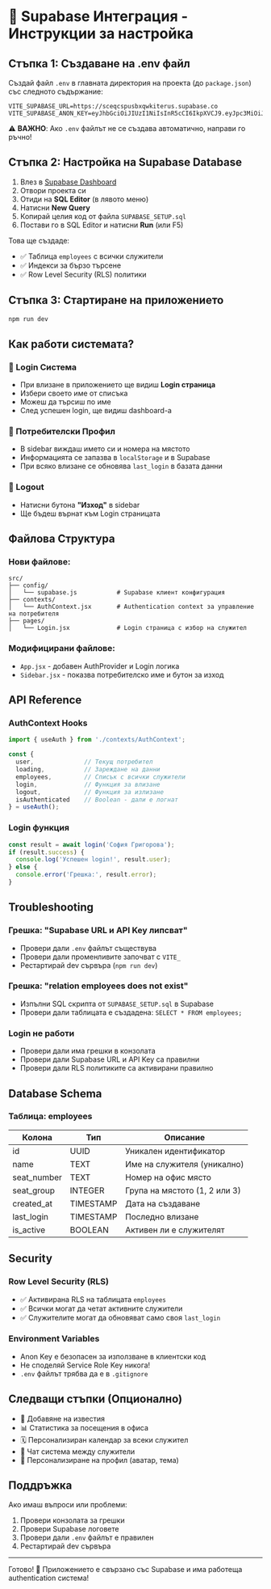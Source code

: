 # 🚀 Supabase Интеграция - Инструкции за настройка

## Стъпка 1: Създаване на .env файл

Създай файл `.env` в главната директория на проекта (до `package.json`) със следното съдържание:

```env
VITE_SUPABASE_URL=https://sceqcspusbxqwkiterus.supabase.co
VITE_SUPABASE_ANON_KEY=eyJhbGciOiJIUzI1NiIsInR5cCI6IkpXVCJ9.eyJpc3MiOiJzdXBhYmFzZSIsInJlZiI6InNjZXFjc3B1c2J4cXdraXRlcnVzIiwicm9sZSI6ImFub24iLCJpYXQiOjE3NjE4MjMxOTcsImV4cCI6MjA3NzM5OTE5N30.L42ad6Bk4r4S34Ei2qfnYbqftiPw7xbklX33PuLqufU
```

⚠️ **ВАЖНО**: Ако `.env` файлът не се създава автоматично, направи го ръчно!

## Стъпка 2: Настройка на Supabase Database

1. Влез в [Supabase Dashboard](https://supabase.com/dashboard)
2. Отвори проекта си
3. Отиди на **SQL Editor** (в лявото меню)
4. Натисни **New Query**
5. Копирай целия код от файла `SUPABASE_SETUP.sql`
6. Постави го в SQL Editor и натисни **Run** (или F5)

Това ще създаде:
- ✅ Таблица `employees` с всички служители
- ✅ Индекси за бързо търсене
- ✅ Row Level Security (RLS) политики

## Стъпка 3: Стартиране на приложението

```bash
npm run dev
```

## Как работи системата?

### 🔐 Login Система
- При влизане в приложението ще видиш **Login страница**
- Избери своето име от списъка
- Можеш да търсиш по име
- След успешен login, ще видиш dashboard-а

### 👤 Потребителски Профил
- В sidebar виждаш името си и номера на мястото
- Информацията се запазва в `localStorage` и в Supabase
- При всяко влизане се обновява `last_login` в базата данни

### 🚪 Logout
- Натисни бутона **"Изход"** в sidebar
- Ще бъдеш върнат към Login страницата

## Файлова Структура

### Нови файлове:
```
src/
├── config/
│   └── supabase.js           # Supabase клиент конфигурация
├── contexts/
│   └── AuthContext.jsx       # Authentication context за управление на потребителя
├── pages/
│   └── Login.jsx             # Login страница с избор на служител
```

### Модифицирани файлове:
- `App.jsx` - добавен AuthProvider и Login логика
- `Sidebar.jsx` - показва потребителско име и бутон за изход

## API Reference

### AuthContext Hooks

```javascript
import { useAuth } from './contexts/AuthContext';

const { 
  user,              // Текущ потребител
  loading,           // Зареждане на данни
  employees,         // Списък с всички служители
  login,             // Функция за влизане
  logout,            // Функция за излизане
  isAuthenticated    // Boolean - дали е логнат
} = useAuth();
```

### Login функция

```javascript
const result = await login('София Григорова');
if (result.success) {
  console.log('Успешен login!', result.user);
} else {
  console.error('Грешка:', result.error);
}
```

## Troubleshooting

### Грешка: "Supabase URL и API Key липсват"
- Провери дали `.env` файлът съществува
- Провери дали променливите започват с `VITE_`
- Рестартирай dev сървъра (`npm run dev`)

### Грешка: "relation employees does not exist"
- Изпълни SQL скрипта от `SUPABASE_SETUP.sql` в Supabase
- Провери дали таблицата е създадена: `SELECT * FROM employees;`

### Login не работи
- Провери дали има грешки в конзолата
- Провери дали Supabase URL и API Key са правилни
- Провери дали RLS политиките са активирани правилно

## Database Schema

### Таблица: employees

| Колона | Тип | Описание |
|--------|-----|----------|
| id | UUID | Уникален идентификатор |
| name | TEXT | Име на служителя (уникално) |
| seat_number | TEXT | Номер на офис място |
| seat_group | INTEGER | Група на мястото (1, 2 или 3) |
| created_at | TIMESTAMP | Дата на създаване |
| last_login | TIMESTAMP | Последно влизане |
| is_active | BOOLEAN | Активен ли е служителят |

## Security

### Row Level Security (RLS)
- ✅ Активирана RLS на таблицата `employees`
- ✅ Всички могат да четат активните служители
- ✅ Служителите могат да обновяват само своя `last_login`

### Environment Variables
- Anon Key е безопасен за използване в клиентски код
- Не споделяй Service Role Key никога!
- `.env` файлът трябва да е в `.gitignore`

## Следващи стъпки (Опционално)

- 🔔 Добавяне на известия
- 📊 Статистика за посещения в офиса
- 🗓️ Персонализиран календар за всеки служител
- 💬 Чат система между служители
- 🎨 Персонализиране на профил (аватар, тема)

## Поддръжка

Ако имаш въпроси или проблеми:
1. Провери конзолата за грешки
2. Провери Supabase логовете
3. Провери дали `.env` файлът е правилен
4. Рестартирай dev сървъра

---

Готово! 🎉 Приложението е свързано със Supabase и има работеща authentication система!


